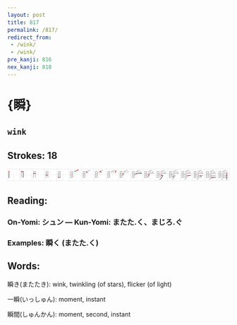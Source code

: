 ```yaml
---
layout: post
title: 817
permalink: /817/
redirect_from:
 - /wink/
 - /wink/
pre_kanji: 816
nex_kanji: 818
---
```


# {瞬}

## `wink`

## Strokes: 18

<div class="stroke"><img src="../images/E79EAC.png" /></div>

## Reading:

### On-Yomi: シュン &mdash; Kun-Yomi: またた.く、まじろ.ぐ

### Examples: 瞬く (またた.く)

## Words:

瞬き(またたき): wink, twinkling (of stars), flicker (of light)

一瞬(いっしゅん): moment, instant

瞬間(しゅんかん): moment, second, instant
